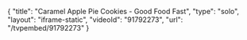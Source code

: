 {
    "title": "Caramel Apple Pie Cookies - Good Food Fast",
    "type": "solo",
    "layout": "iframe-static",
    "videoId": "91792273",
    "url": "\/tvpembed\/91792273"
}